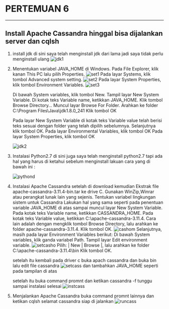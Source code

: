 # PERTEMUAN 6
---
## Install Apache Cassandra hinggal bisa dijalankan server dan cqlsh

1. install jdk 
	di sini saya telah menginstall jdk dari lama jadi saya tidak perlu menginstall ulang
	![jdk1](jdk1.png)
2. Menentukan variabel JAVA_HOME di Windows.
	Pada File Explorer, klik kanan This PC lalu pilih Properties.
	![set1](set1.png)
	Pada layar Systems, klik tombol Advanced system setting.
	![set2](set2.png)
    Pada layar System Properties, klik tombol Environment Variables.
	![set3](set3.png)
  
	Di bawah System variables, klik tombol New.
    Tampil layar New System Variable.
	Di kotak teks Variable name, ketikkan JAVA_HOME.
    Klik tombol Browse Directory…
    Muncul layar Browse For Folder.
	Arahkan ke folder C:\Program Files\Java\jdk1.8.0_241
    Klik tombol OK
	
	Pada layar New System Variable di kotak teks Variable value telah berisi teks sesuai dengan folder yang telah dipilih sebelumnya.
    Selanjutnya klik tombol OK.
    Pada layar Environmental Variables, klik tombol OK
    Pada layar System Properties, klik tombol OK
	
	![jdk2](jdk2.png)
3. Instalasi Python2.7
	di sini juga saya telah menginstall python2.7 tapi ada hal yang harus di ketahui sebelum menginstall
	lakuan cara yang di bawah ini :
	
	![pythond](pythond.png)
	
4. Instalasi Apache Cassandra
	setelah di download kemudian Ekstrak file apache-cassandra-3.11.4-bin.tar ke drive C.
    Gunakan WinZip,Winrar atau perangkat lunak lain yang sejenis.
    Tentukan variabel lingkungan sistem untuk Cassandra
	Lakukan hal yang sama seperti pada penentuan variable JAVA_HOME di atas sampai muncul layar New System Variable.
    Pada kotak teks Variable name, ketikkan CASSANDRA_HOME.
    Pada kotak teks Variable value, ketikkan C:\apache-cassandra-3.11.4. Cara lain adalah dengan mengklik tombol Browse Directory, lalu arahkan ke folder apache-cassandra-3.11.4.
    Klik tombol OK.
	![cashom](cashom.png)
    Selanjutnya, masih pada layar Environment Variables berikut:
	Di bawah System variables, klik ganda variabel Path.
    Tampil layar Edit environment variable.
	![setcasho](setcasho.png)
	Pilih: | New | Browse |, lalu arahkan ke folder C:\apache-cassandra-3.11.4\bin
    Klik tombol OK.
	
	setelah itu kembali pada driver c buka apach cassandra dan buka bin lalu edit file cassandra
	![setcass](setcass.png)
	dan tambahkan JAVA_HOME seperti pada tampilan di atas
	
	setelah itu buka command promnt dan ketikan cassandra -f tunggu sampai instalasi selesai
	![instcass](instcass.png)
5. Menjalankan Apache Cassandra
buka command promnt lainnya dan ketikan cqlsh selamat cassandra siap di jalankan
![runcass](runcass.png)





